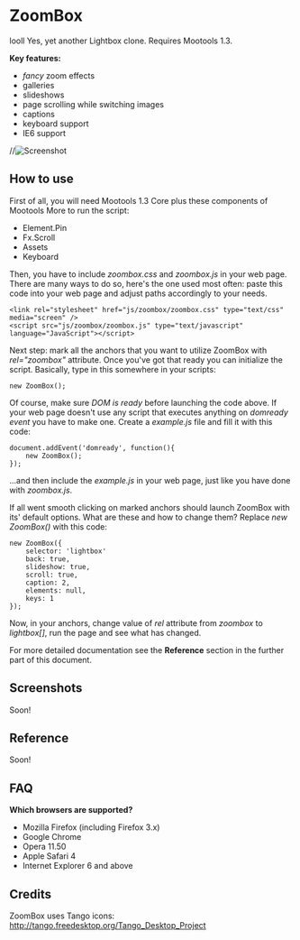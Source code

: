 ZoomBox
===========
looll
Yes, yet another Lightbox clone. Requires Mootools 1.3.

**Key features:**
- *fancy* zoom effects
- galleries
- slideshows
- page scrolling while switching images
- captions
- keyboard support
- IE6 support

//![Screenshot](http://url_to_project_screenshot)

How to use
----------

First of all, you will need Mootools 1.3 Core plus these components of Mootools More to run the script:
- Element.Pin
- Fx.Scroll
- Assets
- Keyboard

Then, you have to include *zoombox.css* and *zoombox.js* in your web page. There are many ways to do so, here's the one used most often: paste this code into your web page and adjust paths accordingly to your needs.

    <link rel="stylesheet" href="js/zoombox/zoombox.css" type="text/css" media="screen" />
    <script src="js/zoombox/zoombox.js" type="text/javascript" language="JavaScript"></script>

Next step: mark all the anchors that you want to utilize ZoomBox with *rel="zoombox"* attribute.
Once you've got that ready you can initialize the script. Basically, type in this somewhere in your scripts:

    new ZoomBox();

Of course, make sure *DOM is ready* before launching the code above. If your web page doesn't use any script that executes anything on *domready event* you have to make one.
Create a *example.js* file and fill it with this code:

	document.addEvent('domready', function(){
		new ZoomBox();
	});

...and then include the *example.js* in your web page, just like you have done with *zoombox.js*.

If all went smooth clicking on marked anchors should launch ZoomBox with its' default options. What are these and how to change them? Replace *new ZoomBox()* with this code:

	new ZoomBox({
        selector: 'lightbox'
        back: true,
        slideshow: true,
        scroll: true,
        caption: 2,
        elements: null,
        keys: 1
	});

Now, in your anchors, change value of *rel* attribute from *zoombox* to *lightbox[]*, run the page and see what has changed.

For more detailed documentation see the **Reference** section in the further part of this document.

Screenshots
-----------

Soon!

Reference
-----------------

Soon!

FAQ
-----------------

**Which browsers are supported?**
- Mozilla Firefox (including Firefox 3.x)
- Google Chrome
- Opera 11.50
- Apple Safari 4
- Internet Explorer 6 and above

Credits
-----------------

ZoomBox uses Tango icons: http://tango.freedesktop.org/Tango_Desktop_Project